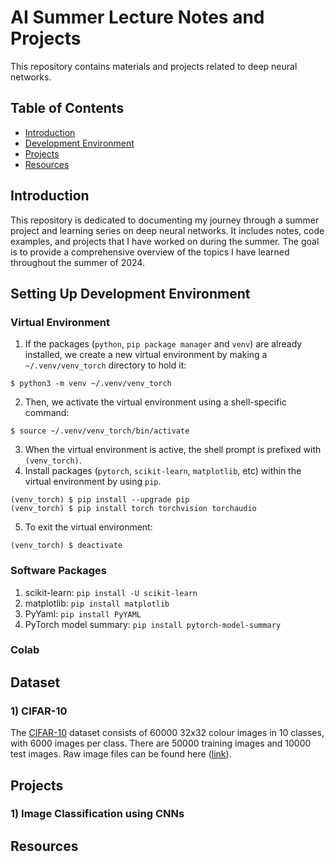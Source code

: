# AI Summer Lecture Notes and Projects

This repository contains materials and projects related to deep neural networks. 

## Table of Contents

- [Introduction](#introduction)
- [Development Environment](#set_up)
- [Projects](#projects)
- [Resources](#resources)

## Introduction

This repository is dedicated to documenting my journey through a summer project and learning series on deep neural networks. It includes notes, code examples, and projects that I have worked on during the summer. The goal is to provide a comprehensive overview of the topics I have learned throughout the summer of 2024.

## Setting Up Development Environment

### Virtual Environment
1) If the packages (`python`, `pip package manager` and `venv`) are already installed, we create a new virtual environment by making a `~/.venv/venv_torch` directory to hold it:
```
$ python3 -m venv ~/.venv/venv_torch
```
2) Then, we activate the virtual environment using a shell-specific command:
```
$ source ~/.venv/venv_torch/bin/activate
```
3) When the virtual environment is active, the shell prompt is prefixed with `(venv_torch)`.
4) Install packages (`pytorch`, `scikit-learn`, `matplotlib`, etc) within the virtual environment by using `pip`.
```
(venv_torch) $ pip install --upgrade pip
(venv_torch) $ pip install torch torchvision torchaudio
```
5) To exit the virtual environment:
```
(venv_torch) $ deactivate
```

### Software Packages
1) scikit-learn: `pip install -U scikit-learn`
2) matplotlib: `pip install matplotlib`
3) PyYaml: `pip install PyYAML`
4) PyTorch model summary: `pip install pytorch-model-summary`


### Colab


## Dataset

### 1) CIFAR-10
The [CIFAR-10](https://www.cs.toronto.edu/~kriz/cifar.html) dataset consists of 60000 32x32 colour images in 10 classes, with 6000 images per class. There are 50000 training images and 10000 test images. Raw image files can be found here ([link](https://www.kaggle.com/datasets/yiklunchow/cifar10raw)).

## Projects

### 1) Image Classification using CNNs

## Resources

